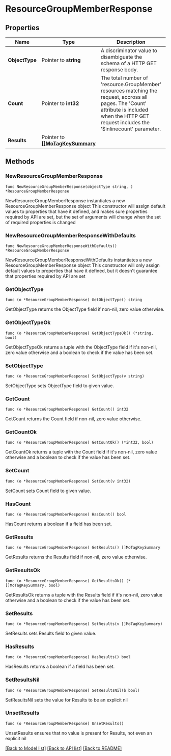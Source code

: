 # ResourceGroupMemberResponse

## Properties

Name | Type | Description | Notes
------------ | ------------- | ------------- | -------------
**ObjectType** | Pointer to **string** | A discriminator value to disambiguate the schema of a HTTP GET response body. | 
**Count** | Pointer to **int32** | The total number of &#39;resource.GroupMember&#39; resources matching the request, accross all pages. The &#39;Count&#39; attribute is included when the HTTP GET request includes the &#39;$inlinecount&#39; parameter. | [optional] 
**Results** | Pointer to [**[]MoTagKeySummary**](mo.TagKeySummary.md) |  | [optional] 

## Methods

### NewResourceGroupMemberResponse

`func NewResourceGroupMemberResponse(objectType string, ) *ResourceGroupMemberResponse`

NewResourceGroupMemberResponse instantiates a new ResourceGroupMemberResponse object
This constructor will assign default values to properties that have it defined,
and makes sure properties required by API are set, but the set of arguments
will change when the set of required properties is changed

### NewResourceGroupMemberResponseWithDefaults

`func NewResourceGroupMemberResponseWithDefaults() *ResourceGroupMemberResponse`

NewResourceGroupMemberResponseWithDefaults instantiates a new ResourceGroupMemberResponse object
This constructor will only assign default values to properties that have it defined,
but it doesn't guarantee that properties required by API are set

### GetObjectType

`func (o *ResourceGroupMemberResponse) GetObjectType() string`

GetObjectType returns the ObjectType field if non-nil, zero value otherwise.

### GetObjectTypeOk

`func (o *ResourceGroupMemberResponse) GetObjectTypeOk() (*string, bool)`

GetObjectTypeOk returns a tuple with the ObjectType field if it's non-nil, zero value otherwise
and a boolean to check if the value has been set.

### SetObjectType

`func (o *ResourceGroupMemberResponse) SetObjectType(v string)`

SetObjectType sets ObjectType field to given value.


### GetCount

`func (o *ResourceGroupMemberResponse) GetCount() int32`

GetCount returns the Count field if non-nil, zero value otherwise.

### GetCountOk

`func (o *ResourceGroupMemberResponse) GetCountOk() (*int32, bool)`

GetCountOk returns a tuple with the Count field if it's non-nil, zero value otherwise
and a boolean to check if the value has been set.

### SetCount

`func (o *ResourceGroupMemberResponse) SetCount(v int32)`

SetCount sets Count field to given value.

### HasCount

`func (o *ResourceGroupMemberResponse) HasCount() bool`

HasCount returns a boolean if a field has been set.

### GetResults

`func (o *ResourceGroupMemberResponse) GetResults() []MoTagKeySummary`

GetResults returns the Results field if non-nil, zero value otherwise.

### GetResultsOk

`func (o *ResourceGroupMemberResponse) GetResultsOk() (*[]MoTagKeySummary, bool)`

GetResultsOk returns a tuple with the Results field if it's non-nil, zero value otherwise
and a boolean to check if the value has been set.

### SetResults

`func (o *ResourceGroupMemberResponse) SetResults(v []MoTagKeySummary)`

SetResults sets Results field to given value.

### HasResults

`func (o *ResourceGroupMemberResponse) HasResults() bool`

HasResults returns a boolean if a field has been set.

### SetResultsNil

`func (o *ResourceGroupMemberResponse) SetResultsNil(b bool)`

 SetResultsNil sets the value for Results to be an explicit nil

### UnsetResults
`func (o *ResourceGroupMemberResponse) UnsetResults()`

UnsetResults ensures that no value is present for Results, not even an explicit nil

[[Back to Model list]](../README.md#documentation-for-models) [[Back to API list]](../README.md#documentation-for-api-endpoints) [[Back to README]](../README.md)


